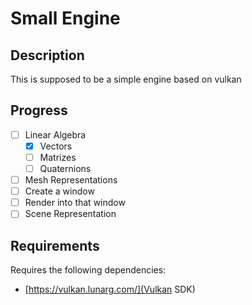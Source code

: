 # Small Engine

## Description

This is supposed to be a simple engine based on vulkan

## Progress

- [ ] Linear Algebra
	- [x] Vectors
	- [ ] Matrizes
	- [ ] Quaternions
- [ ] Mesh Representations
- [ ] Create a window
- [ ] Render into that window
- [ ] Scene Representation

## Requirements

Requires the following dependencies:

- [https://vulkan.lunarg.com/](Vulkan SDK)